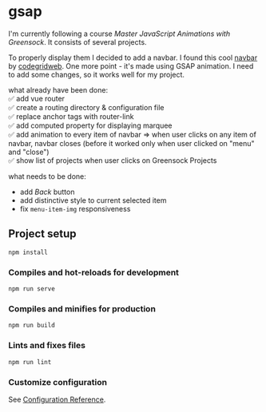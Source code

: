 # gsap

I'm currently following a course <em>Master JavaScript Animations with Greensock</em>. It consists of several projects.<br/>

To properly display them I decided to add a navbar. I found this cool [navbar](https://github.com/codegridweb/fullscreen-overlay-responsive-navigation-menu-css-marquee-animation) by [codegridweb](https://github.com/codegridweb). One more point - it's made using GSAP animation.
I need to add some changes, so it works well for my project.

what already have been done:<br/>
:white_check_mark: add vue router<br/>
:white_check_mark: create a routing directory & configuration file<br/>
:white_check_mark: replace anchor tags with router-link<br/>
:white_check_mark: add computed property for displaying marquee<br/>
:white_check_mark: add animation to every item of navbar => when user clicks on any item of navbar, navbar closes (before it worked only when user clicked on "menu" and "close")<br/>
:white_check_mark: show list of projects when user clicks on Greensock Projects<br/>

what needs to be done:

- add <em>Back</em> button<br/>
- add distinctive style to current selected item<br/>
- fix `menu-item-img` responsiveness<br/>

## Project setup

```
npm install
```

### Compiles and hot-reloads for development

```
npm run serve
```

### Compiles and minifies for production

```
npm run build
```

### Lints and fixes files

```
npm run lint
```

### Customize configuration

See [Configuration Reference](https://cli.vuejs.org/config/).
